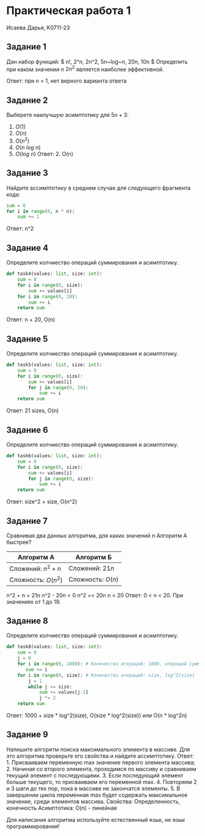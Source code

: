 # Практическая работа 1
Исаева Дарья, K0711-23


## Задание 1

Дан набор функций: $
n!, 2^n, 2n^2, 5n~log~n, 20n, 10n
$
Определить при каком значении $n$ $2n^2$ является наиболее эффективной.

Ответ: при n = 1, нет верного варианта ответа

## Задание 2
Выберете наилучшую асимптотику для $5n+3$:
1. $O(1)$
2. $O(n)$
3. $O(n^2)$
4. $O(n~log~n)$
5. $O(log~n)$ 
Ответ: 2. O(n)

## Задание 3

Найдите ассимптотику в среднем случае для следующего фрагмента кода:

```python
sum = 0
for i in range(0, n * n):
    sum += 1
```
Ответ: n^2

## Задание 4

Определите колчиество операций суммирования и асимптотику.

```python
def task4(values: list, size: int):
    sum = 0
    for i in range(0, size):
        sum += values[i]
    for i in range(0, 20):
        sum += i
    return sum
```
Ответ: n + 20, O(n)

## Задание 5

Определите колчиество операций суммирования и асимптотику.

```python
def task5(values: list, size: int):
    sum = 0
    for i in range(0, size):
        sum += values[i]
        for j in range(0, 20):
            sum += i
    return sum
```
Ответ: 21 sizes, O(n)

## Задание 6

Определите колчиество операций суммирования и асимптотику.

```python
def task6(values: list, size: int):
    sum = 0
    for i in range(0, size):
        sum += values[i]
        for j in range(0, size):
            sum += i
    return sum
```
Ответ: size^2 + size, O(n^2)

## Задание 7

Сравнивая два данных алгоритма, для каких значений $n$ Алгоритм А быстрее?

Алгоритм А | Алгоритм Б
---|---
Сложений: $n^2+n$ | Сложений: $21n$
Сложность: $O(n^2)$| Сложность: $O(n)$

n^2 + n = 21n
n^2 - 20n < 0
n^2 =< 20n
n < 20
Ответ: 0 < n < 20. При значениях от 1 до 19.

## Задание 8

Определите колчиество операций суммирования и асимптотику.

```python
def task8(values: list, size: int):
    sum = 0
    j = 0
    for i in range(0, 1000): # Количество итераций: 1000, операций суммирования: 1
       sum += i
    for i in range(0, size): # Количество итераций: size, log^2(size)
        j = 1
        while j <= size:
            sum += values[j-1]
            j *= 2
    return sum
```
Ответ: 1000 + size * log^2(size), O(size * log^2(size)) или O(n * log^2n)

## Задание 9

Напишите алгоритм поиска максимального элемента в массиве. Для это алгоритма проверьте его свойства и найдите ассимптотику.
Ответ: 1. Присваиваем переменную max значение первого элемента массива; 2. Начиная со второго элемента, проходимся по массиву и сравниваем текущий элемент с последующими. 3. Если последующий элемент больше текущего, то присваиваем его переменной max. 4. Повторяем 2 и 3 шаги до тех пор, пока в массиве не закончатся элементы. 5. В завершении цикла переменная max будет содержать максимальное значение, среди элементов массива.
Свойства: Определенность, конечность
Асимптотика: O(n) - линейная


Для написания алгоритма используйте естественный язык, не язык программирования!
